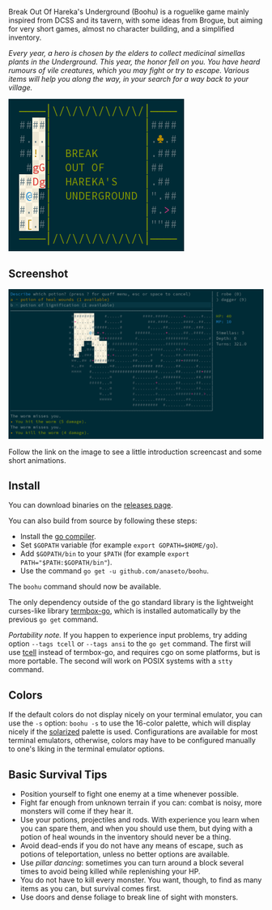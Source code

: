 Break Out Of Hareka's Underground (Boohu) is a roguelike game mainly inspired from DCSS and its tavern, with some ideas from Brogue, but aiming for very short games, almost no character building, and a simplified inventory.

*Every year, a hero is chosen by the elders to collect medicinal simellas plants in the Underground. This year, the honor fell on you. You have heard rumours of vile creatures, which you may fight or try to escape. Various items will help you along the way, in your search for a way back to your village.*

![Boohu introduction screen](https://raw.githubusercontent.com/anaseto/boohu-pages/master/intro-screen.png)

Screenshot
----------

[![Introduction Screeshot](https://raw.githubusercontent.com/anaseto/boohu-pages/master/screenshot.png)](https://anaseto.github.io/boohu-pages/)

Follow the link on the image to see a little introduction screencast and some
short animations.

Install
-------

You can download binaries on the [releases
page](https://github.com/anaseto/boohu/releases).

You can also build from source by following these steps:

+ Install the [go compiler](https://golang.org/).
+ Set `$GOPATH` variable (for example `export GOPATH=$HOME/go`).
+ Add `$GOPATH/bin` to your `$PATH` (for example `export PATH="$PATH:$GOPATH/bin"`).
+ Use the command `go get -u github.com/anaseto/boohu`.
  
The `boohu` command should now be available.

The only dependency outside of the go standard library is the lightweight
curses-like library [termbox-go](https://github.com/nsf/termbox-go), which is
installed automatically by the previous `go get` command.

*Portability note.* If you happen to experience input problems, try adding
option `--tags tcell` or `--tags ansi` to the `go get` command. The first will use
[tcell](https://github.com/gdamore/tcell) instead of termbox-go, and requires
cgo on some platforms, but is more portable. The second will work on POSIX
systems with a `stty` command.

Colors
------

If the default colors do not display nicely on your terminal emulator, you can
use the `-s` option: `boohu -s` to use the 16-color palette, which
will display nicely if the [solarized](http://ethanschoonover.com/solarized)
palette is used. Configurations are available for most terminal emulators, otherwise, colors may have to be configured manually to one's liking in
the terminal emulator options.

Basic Survival Tips
-------------

+ Position yourself to fight one enemy at a time whenever possible.
+ Fight far enough from unknown terrain if you can: combat is noisy, more
  monsters will come if they hear it.
+ Use your potions, projectiles and rods. With experience you learn when you
  can spare them, and when you should use them, but dying with a potion of heal
  wounds in the inventory should never be a thing.
+ Avoid dead-ends if you do not have any means of escape, such as potions of
  teleportation, unless no better options are available.
+ Use *pillar dancing*: sometimes you can turn around a block several times to
  avoid being killed while replenishing your HP.
+ You do not have to kill every monster. You want, though, to find as many items
  as you can, but survival comes first.
+ Use doors and dense foliage to break line of sight with monsters.
